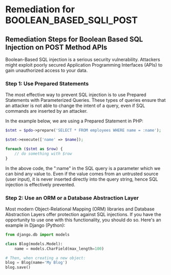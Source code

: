 # Remediation for BOOLEAN_BASED_SQLI_POST

## Remediation Steps for Boolean Based SQL Injection on POST Method APIs

Boolean-Based SQL injection is a serious security vulnerability. Attackers might exploit poorly secured Application Programming Interfaces (APIs) to gain unauthorized access to your data. 

### Step 1: Use Prepared Statements

The most effective way to prevent SQL injection is to use Prepared Statements with Parameterized Queries. These types of queries ensure that an attacker is not able to change the intent of a query, even if SQL commands are inserted by an attacker.

In the example below, we are using a Prepared Statement in PHP:

```php
$stmt = $pdo->prepare('SELECT * FROM employees WHERE name = :name');

$stmt->execute(['name' => $name]);

foreach ($stmt as $row) {
    // do something with $row
}
```
In the above code, the ":name" in the SQL query is a parameter which we can bind any value to. Even if the value comes from an untrusted source (user input), it is never inserted directly into the query string, hence SQL injection is effectively prevented.

### Step 2: Use an ORM or a Database Abstraction Layer

Most modern Object-Relational Mapping (ORM) libraries and Database Abstraction Layers offer protection against SQL injections. If you have the opportunity to use one with this functionality, you should do so. Here's an example in Django (Python):

```python
from django.db import models

class Blog(models.Model):
    name = models.CharField(max_length=100) 

# Then, when creating a new object:
blog = Blog(name='My Blog')
blog.save()
```